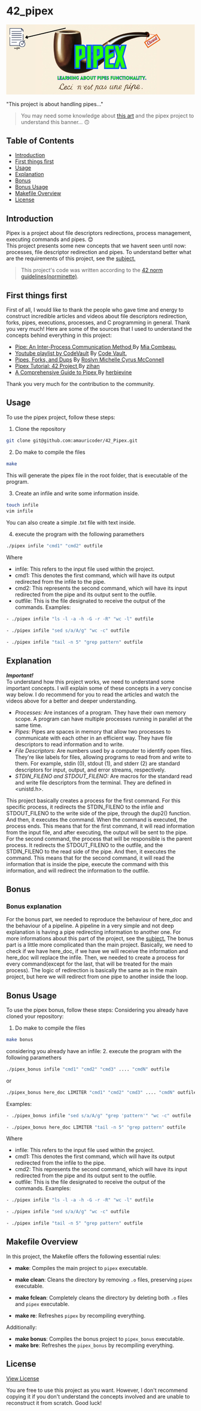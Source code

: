 # 42_pipex

![Banner](git_img/banner_pipex.png "banner pipex")

"This project is about handling pipes..."
> You may need some knowledge about [this art](https://en.wikipedia.org/wiki/The_Treachery_of_Images) and the pipex project to understand this banner... :upside_down_face: <br> 

## Table of Contents

- [Introduction](#introduction)
- [First things first](#first-things-first)
- [Usage](#usage)
- [Explanation](#explanation)
- [Bonus](#bonus)
- [Bonus Usage](#bonus-usage)
- [Makefile Overview](#makefile-overview)
- [License](#license)

## Introduction
Pipex is a project about file descriptors redirections, process management, executing commands and pipes. :blush: <br>
This project presents some new concepts that we havent seen until now: processes, file descriptor redirection and pipes.
To understand better what are the requirements of this project, see the [subject.](subject/en.subject.pdf)
> This project's code was written according to the [42 norm guidelines(norminette)](norm/en.norm.pdf).

## First things first
First of all, I would like to thank the people who gave time and energy to construct incredible articles and videos about file descriptors redirection, forks, pipes, executions, processes, and C programming in general. Thank you very much!
Here are some of the sources that I used to understand the concepts behind everything in this project:

- [Pipe: An Inter-Process Communication Method ](https://www.codequoi.com/en/pipe-an-inter-process-communication-method/?source=post_page-----71984b3f2103) By [Mia Combeau.](https://www.codequoi.com/en/home-english/)
- [Youtube playlist by CodeVault](https://www.youtube.com/watch?v=2hba3etpoJg&list=PLfqABt5AS4FkW5mOn2Tn9ZZLLDwA3kZUY&index=9) By [Code Vault.](https://www.youtube.com/@CodeVault)
- [Pipes, Forks, and Dups](https://www.rozmichelle.com/pipes-forks-dups/) By [Roslyn Michelle Cyrus McConnell](https://www.rozmichelle.com/)
- [Pipex Tutorial: 42 Project ](https://csnotes.medium.com/pipex-tutorial-42-project-4469f5dd5901) By [zihan](https://csnotes.medium.com/)
- [A Comprehensive Guide to Pipex ](https://reactive.so/post/42-a-comprehensive-guide-to-pipex) By [herbievine](https://reactive.so/)

Thank you very much for the contribution to the community.

## Usage

To use the pipex project, follow these steps:
1. Clone the repository
```bash
git clone git@github.com:amauricoder/42_Pipex.git
```

2. Do make to compile the files
```bash
make
```
This will generate the pipex file in the root folder, that is executable of the program.

3. Create an infile and write some information inside.
```bash
touch infile
vim infile
```
You can also create a simple .txt file with text inside.

4. execute the program with the following paramethers
```bash
./pipex infile "cmd1" "cmd2" outfile
```

Where
- infile: This refers to the input file used within the project.
- cmd1: This denotes the first command, which will have its output redirected from the infile to the pipe.
- cmd2: This represents the second command, which will have its input redirected from the pipe and its output sent to the outfile.
- outfile: This is the file designated to receive the output of the commands.
Examples:
```bash
- ./pipex infile "ls -l -a -h -G -r -R" "wc -l" outfile
```
```bash
- ./pipex infile "sed s/a/A/g" "wc -c" outfile
```
```bash
- ./pipex infile "tail -n 5" "grep pattern" outfile
```

## Explanation
***Important!*** <br>
To understand how this project works, we need to understand some important concepts. I will explain some of these concepts in a very concise way below. I do recommend for you to read the articles and watch the videos above for a better and deeper understanding.

- *Processes:* Are instances of a program. They have their own memory scope. A program can have multiple processes running in parallel at the same time.
- *Pipes:* Pipes are spaces in memory that allow two processes to communicate with each other in an efficient way. They have file descriptors to read information and to write.
- *File Descriptors:* Are numbers used by a computer to identify open files. They're like labels for files, allowing programs to read from and write to them. For example, stdin (0), stdout (1), and stderr (2) are standard descriptors for input, output, and error streams, respectively.
- *STDIN_FILENO and STDOUT_FILENO:* Are macros for the standard read and write file descriptors from the terminal. They are defined in <unistd.h>.

This project basically creates a process for the first command. For this specific process, it redirects the STDIN_FILENO to the infile and STDOUT_FILENO to the write side of the pipe, through the dup2() function. And then, it executes the command. When the command is executed, the process ends. This means that for the first command, it will read information from the input file, and after executing, the output will be sent to the pipe.
For the second command, the process that will be responsible is the parent process. It redirects the STDOUT_FILENO to the outfile, and the STDIN_FILENO to the read side of the pipe. And then, it executes the command. This means that for the second command, it will read the information that is inside the pipe, execute the command with this information, and will redirect the information to the outfile.
## Bonus
### Bonus explanation ###
For the bonus part, we needed to reproduce the behaviour of here_doc and the behaviour of a pipeline. A pipeline in a very simple and not deep explanation is having a pipe redirecting information to another one. For more informations about this part of the project, see the [subject.](subject/en.subject.pdf)
The bonus part is a little more complicated than the main project.
Basically, we need to check if we have here_doc, if we have we will receive the information and here_doc will replace the infile. Then, we needed to create a process for every command(except for the last, that will be treated for the main process).
The logic of redirection is basically the same as in the main project, but here we will redirect from one pipe to another inside the loop.

## Bonus Usage

To use the pipex bonus, follow these steps:
Considering you already have cloned your repository:
1. Do make to compile the files
```bash
make bonus
```
considering you already have an infile:
2. execute the program with the following paramethers
```bash
./pipex_bonus infile "cmd1" "cmd2" "cmd3" .... "cmdN" outfile
```
or
```bash
./pipex_bonus here_doc LIMITER "cmd1" "cmd2" "cmd3" .... "cmdN" outfile
```
Examples:
```bash
- ./pipex_bonus infile "sed s/a/A/g" "grep 'pattern'" "wc -c" outfile
```
```bash
- ./pipex_bonus here_doc LIMITER "tail -n 5" "grep pattern" outfile
```
Where
- infile: This refers to the input file used within the project.
- cmd1: This denotes the first command, which will have its output redirected from the infile to the pipe.
- cmd2: This represents the second command, which will have its input redirected from the pipe and its output sent to the outfile.
- outfile: This is the file designated to receive the output of the commands.
Examples:
```bash
- ./pipex infile "ls -l -a -h -G -r -R" "wc -l" outfile
```
```bash
- ./pipex infile "sed s/a/A/g" "wc -c" outfile
```
```bash
- ./pipex infile "tail -n 5" "grep pattern" outfile
```
## Makefile Overview

In this project, the Makefile offers the following essential rules:

- **make**: Compiles the main project to `pipex` executable.

- **make clean**: Cleans the directory by removing `.o` files, preserving `pipex` executable.

- **make fclean**: Completely cleans the directory by deleting both `.o` files and `pipex` executable.

- **make re**: Refreshes `pipex` by recompiling everything.

Additionally:

- **make bonus**: Compiles the bonus project to `pipex_bonus` executable.
- **make bre**: Refreshes the `pipex_bonus` by recompiling everything.

## License
[View License](LICENSE)

You are free to use this project as you want. 
However, I don't recommend copying it if you don't understand the concepts involved and are unable to reconstruct it from scratch. Good luck!
